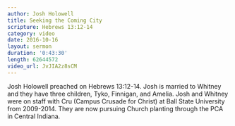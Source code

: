 ```yaml
---
author: Josh Holowell
title: Seeking the Coming City
scripture: Hebrews 13:12-14
category: video
date: 2016-10-16
layout: sermon
duration: '0:43:30' 
length: 62644572
video_url: JvJIA2z8sCM
---
```


Josh Holowell preached on Hebrews 13:12-14. Josh is married to Whitney and they have three children, Tyko, Finnigan, and Amelia. Josh and Whitney were on staff with Cru (Campus Crusade for Christ) at Ball State University from 2009-2014. They are now pursuing Church planting through the PCA in Central Indiana.
